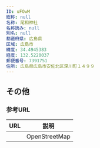 ```yaml
---
ID: uFOwM
総称: null
名称: 尾和神社
名称読み: null
別名: null
都道府県: 広島県
区域: 広島市
緯度: 34.4945383
経度: 132.5220037
郵便番号: 7391751
住所: 広島県広島市安佐北区深川町１４９９
---
```


## その他

### 参考URL

| URL | 説明          |
| --- | ------------- |
|     | OpenStreetMap |
